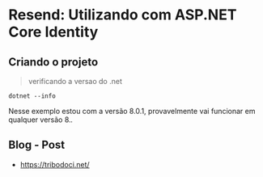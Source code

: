 # Resend: Utilizando com ASP.NET Core Identity

## Criando o projeto
> verificando a versao do .net
```shell
dotnet --info
```
Nesse exemplo estou com a versão 8.0.1, provavelmente vai funcionar em qualquer versão 8.*.*

## Blog - Post
- https://tribodoci.net/
